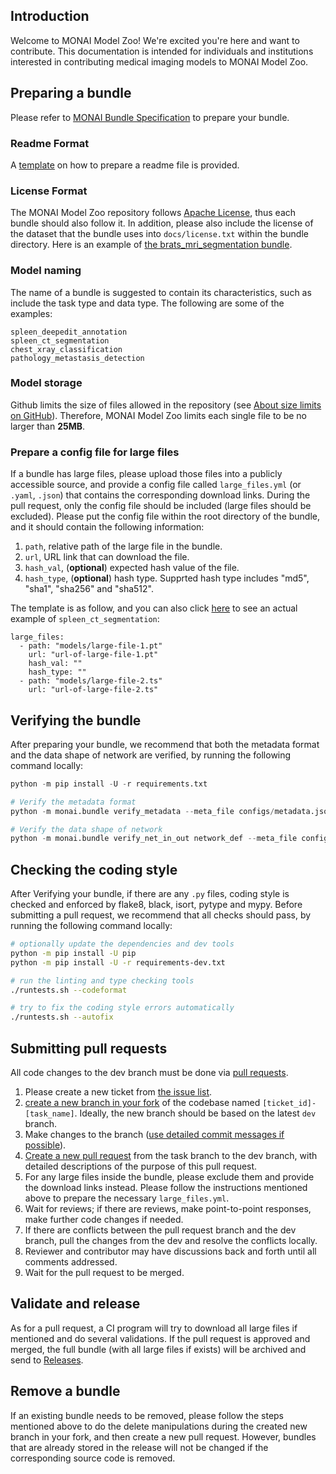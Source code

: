 ## Introduction

Welcome to MONAI Model Zoo! We're excited you're here and want to contribute. This documentation is intended for individuals and institutions interested in contributing medical imaging models to MONAI Model Zoo.

## Preparing a bundle

Please refer to [MONAI Bundle Specification](https://docs.monai.io/en/latest/mb_specification.html#monai-bundle-specification) to prepare your bundle.

### Readme Format

A [template](https://github.com/Project-MONAI/model-zoo/blob/dev/docs/readme_template.md) on how to prepare a readme file is provided.

### License Format

The MONAI Model Zoo repository follows [Apache License](https://github.com/Project-MONAI/model-zoo/blob/dev/LICENSE), thus each bundle should also follow it. In addition, please also include the license of the dataset that the bundle uses into `docs/license.txt` within the bundle directory. Here is an example of [the brats_mri_segmentation bundle](https://github.com/Project-MONAI/model-zoo/blob/dev/models/brats_mri_segmentation/docs/license.txt).

### Model naming

The name of a bundle is suggested to contain its characteristics, such as include the task type and data type. The following are some of the examples:

```
spleen_deepedit_annotation
spleen_ct_segmentation
chest_xray_classification
pathology_metastasis_detection
```

### Model storage

Github limits the size of files allowed in the repository (see [About size limits on GitHub](https://docs.github.com/en/repositories/working-with-files/managing-large-files/about-large-files-on-github)). Therefore, MONAI Model Zoo limits each single file to be no larger than **25MB**.

### Prepare a config file for large files

If a bundle has large files, please upload those files into a publicly accessible source, and provide a config file called `large_files.yml` (or `.yaml`, `.json`) that contains the corresponding download links. During the pull request, only the config file should be included (large files should be excluded). Please put the config file within the root directory of the bundle, and it should contain the following information:

1. `path`, relative path of the large file in the bundle.
2. `url`, URL link that can download the file.
3. `hash_val`, (**optional**) expected hash value of the file.
4. `hash_type`, (**optional**) hash type. Supprted hash type includes "md5", "sha1", "sha256" and "sha512".

The template is as follow, and you can also click [here](https://github.com/Project-MONAI/model-zoo/blob/dev/models/spleen_ct_segmentation/large_files.yml) to see an actual example of `spleen_ct_segmentation`:

```
large_files:
  - path: "models/large-file-1.pt"
    url: "url-of-large-file-1.pt"
    hash_val: ""
    hash_type: ""
  - path: "models/large-file-2.ts"
    url: "url-of-large-file-2.ts"
```

## Verifying the bundle

After preparing your bundle, we recommend that both the metadata format and the data shape of network are verified, by running the following command locally:

```python
python -m pip install -U -r requirements.txt

# Verify the metadata format
python -m monai.bundle verify_metadata --meta_file configs/metadata.json --filepath eval/schema.json

# Verify the data shape of network
python -m monai.bundle verify_net_in_out network_def --meta_file configs/metadata.json --config_file configs/inference.json
```

## Checking the coding style

After Verifying your bundle, if there are any `.py` files, coding style is checked and enforced by flake8, black, isort, pytype and mypy.
Before submitting a pull request, we recommend that all checks should pass, by running the following command locally:

```bash
# optionally update the dependencies and dev tools
python -m pip install -U pip
python -m pip install -U -r requirements-dev.txt

# run the linting and type checking tools
./runtests.sh --codeformat

# try to fix the coding style errors automatically
./runtests.sh --autofix
```

## Submitting pull requests

All code changes to the dev branch must be done via [pull requests](https://help.github.com/en/github/collaborating-with-issues-and-pull-requests/proposing-changes-to-your-work-with-pull-requests).
1. Please create a new ticket from [the issue list][monai model zoo issue list].
1. [create a new branch in your fork](https://help.github.com/en/github/collaborating-with-issues-and-pull-requests/creating-a-pull-request-from-a-fork)
of the codebase named `[ticket_id]-[task_name]`.
Ideally, the new branch should be based on the latest `dev` branch.
1. Make changes to the branch ([use detailed commit messages if possible](https://chris.beams.io/posts/git-commit/)).
1. [Create a new pull request](https://help.github.com/en/desktop/contributing-to-projects/creating-a-pull-request) from the task branch to the dev branch, with detailed descriptions of the purpose of this pull request.
1. For any large files inside the bundle, please exclude them and provide the download links instead. Please follow the instructions mentioned above to prepare the necessary `large_files.yml`.
1. Wait for reviews; if there are reviews, make point-to-point responses, make further code changes if needed.
1. If there are conflicts between the pull request branch and the dev branch, pull the changes from the dev and resolve the conflicts locally.
1. Reviewer and contributor may have discussions back and forth until all comments addressed.
1. Wait for the pull request to be merged.

[monai model zoo issue list]: https://github.com/Project-MONAI/model-zoo/issues

## Validate and release

As for a pull request, a CI program will try to download all large files if mentioned and do several validations. If the pull request is approved and merged, the full bundle (with all large files if exists) will be archived and send to [Releases](https://github.com/Project-MONAI/model-zoo/releases).

## Remove a bundle

If an existing bundle needs to be removed, please follow the steps mentioned above to do the delete manipulations during the created new branch in your fork, and then create a new pull request.
However, bundles that are already stored in the release will not be changed if the corresponding source code is removed.
